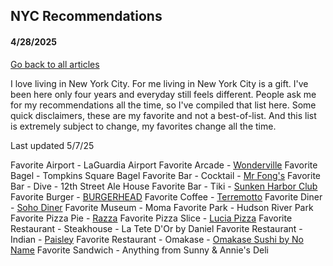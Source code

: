 ## NYC Recommendations
#### 4/28/2025
[Go back to all articles](../../)

I love living in New York City. For me living in New York City is a gift. I've been here only four years and everyday still feels different. People ask me for my recommendations all the time, so I've compiled that list here. Some quick disclaimers, these are my favorite and not a best-of-list. And this list is extremely subject to change, my favorites change all the time.

Last updated 5/7/25 

Favorite Airport - LaGuardia Airport
Favorite Arcade - [Wonderville](https://www.wonderville.nyc/)
Favorite Bagel - Tompkins Square Bagel
Favorite Bar - Cocktail - [Mr Fong's](https://www.mrfongs.com/)
Favorite Bar - Dive - 12th Street Ale House 
Favorite Bar - Tiki - [Sunken Harbor Club](https://www.sunkenharbor.club/)
Favorite Burger - [BURGERHEAD](https://www.burgerhead.com/)
Favorite Coffee - [Terremotto](http://www.terremotocoffee.com/)
Favorite Diner - [Soho Diner](https://www.sohodinernyc.com/)
Favorite Museum - Moma
Favorite Park  - Hudson River Park
Favorite Pizza Pie - [Razza](https://razzanj.com/)
Favorite Pizza Slice - [Lucia Pizza](https://lucia.pizza/)
Favorite Restaurant -  Steakhouse - La Tete D'Or by Daniel 
Favorite Restaurant - Indian - [Paisley](https://paisleyrestaurantnyc.com/)
Favorite Restaurant - Omakase - [Omakase Sushi by No Name](https://www.omakasesushibynoname.com/)
Favorite Sandwich - Anything from Sunny & Annie's Deli
